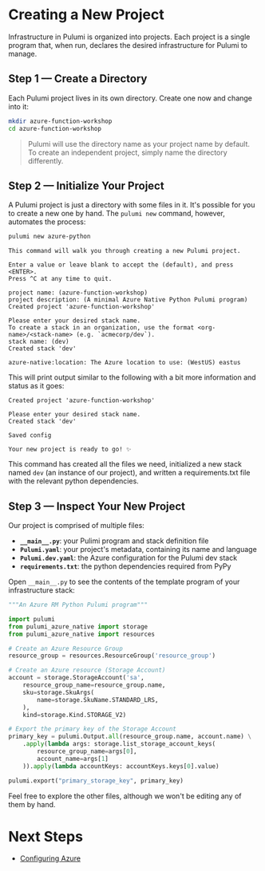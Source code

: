 # Creating a New Project

Infrastructure in Pulumi is organized into projects. Each project is a single program that, when run, declares the desired infrastructure for Pulumi to manage.

## Step 1 &mdash; Create a Directory

Each Pulumi project lives in its own directory. Create one now and change into it:

```bash
mkdir azure-function-workshop
cd azure-function-workshop
```

> Pulumi will use the directory name as your project name by default. To create an independent project, simply name the directory differently.

## Step 2 &mdash; Initialize Your Project

A Pulumi project is just a directory with some files in it. It's possible for you to create a new one by hand. The `pulumi new` command, however, automates the process:

```bash
pulumi new azure-python
```

```
This command will walk you through creating a new Pulumi project.

Enter a value or leave blank to accept the (default), and press <ENTER>.
Press ^C at any time to quit.

project name: (azure-function-workshop)
project description: (A minimal Azure Native Python Pulumi program)
Created project 'azure-function-workshop'

Please enter your desired stack name.
To create a stack in an organization, use the format <org-name>/<stack-name> (e.g. `acmecorp/dev`).
stack name: (dev)
Created stack 'dev'

azure-native:location: The Azure location to use: (WestUS) eastus
```

This will print output similar to the following with a bit more information and status as it goes:

```
Created project 'azure-function-workshop'

Please enter your desired stack name.
Created stack 'dev'

Saved config

Your new project is ready to go! ✨
```

This command has created all the files we need, initialized a new stack named `dev` (an instance of our project), and written a requirements.txt file with the relevant python dependencies.

## Step 3 &mdash; Inspect Your New Project

Our project is comprised of multiple files:

* **`__main__.py`**: your Pulimi program and stack definition file
* **`Pulumi.yaml`**: your project's metadata, containing its name and language
* **`Pulumi.dev.yaml`**: the Azure configuration for the Pulumi dev stack
* **`requirements.txt`**: the python dependencies required from PyPy

Open `__main__.py` to see the contents of the template program of your infrastructure stack:

```python
"""An Azure RM Python Pulumi program"""

import pulumi
from pulumi_azure_native import storage
from pulumi_azure_native import resources

# Create an Azure Resource Group
resource_group = resources.ResourceGroup('resource_group')

# Create an Azure resource (Storage Account)
account = storage.StorageAccount('sa',
    resource_group_name=resource_group.name,
    sku=storage.SkuArgs(
        name=storage.SkuName.STANDARD_LRS,
    ),
    kind=storage.Kind.STORAGE_V2)

# Export the primary key of the Storage Account
primary_key = pulumi.Output.all(resource_group.name, account.name) \
    .apply(lambda args: storage.list_storage_account_keys(
        resource_group_name=args[0],
        account_name=args[1]
    )).apply(lambda accountKeys: accountKeys.keys[0].value)

pulumi.export("primary_storage_key", primary_key)

```

Feel free to explore the other files, although we won't be editing any of them by hand.

# Next Steps

* [Configuring Azure](./02-configuring-azure.md)
